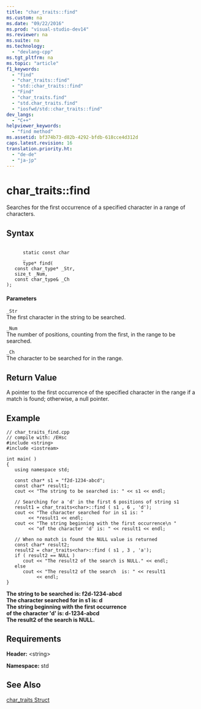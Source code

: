 ```yaml
---
title: "char_traits::find"
ms.custom: na
ms.date: "09/22/2016"
ms.prod: "visual-studio-dev14"
ms.reviewer: na
ms.suite: na
ms.technology: 
  - "devlang-cpp"
ms.tgt_pltfrm: na
ms.topic: "article"
f1_keywords: 
  - "find"
  - "char_traits::find"
  - "std::char_traits::find"
  - "Find"
  - "char_traits.find"
  - "std.char_traits.find"
  - "iosfwd/std::char_traits::find"
dev_langs: 
  - "C++"
helpviewer_keywords: 
  - "find method"
ms.assetid: bf374b73-d82b-4292-bfdb-618cce4d312d
caps.latest.revision: 16
translation.priority.ht: 
  - "de-de"
  - "ja-jp"
---
```

# char_traits::find
Searches for the first occurrence of a specified character in a range of characters.  
  
## Syntax  
  
```  
  
      static const char  
      _  
      type* find(  
   const char_type* _Str,   
   size_t _Num,   
   const char_type& _Ch   
);  
```  
  
#### Parameters  
 `_Str`  
 The first character in the string to be searched.  
  
 `_Num`  
 The number of positions, counting from the first, in the range to be searched.  
  
 `_Ch`  
 The character to be searched for in the range.  
  
## Return Value  
 A pointer to the first occurrence of the specified character in the range if a match is found; otherwise, a null pointer.  
  
## Example  
  
```  
// char_traits_find.cpp  
// compile with: /EHsc  
#include <string>  
#include <iostream>  
  
int main( )   
{  
   using namespace std;  
  
   const char* s1 = "f2d-1234-abcd";  
   const char* result1;  
   cout << "The string to be searched is: " << s1 << endl;  
  
   // Searching for a 'd' in the first 6 positions of string s1  
   result1 = char_traits<char>::find ( s1 , 6 , 'd');  
   cout << "The character searched for in s1 is: "  
        << *result1 << endl;  
   cout << "The string beginning with the first occurrence\n "  
        << "of the character 'd' is: " << result1 << endl;  
  
   // When no match is found the NULL value is returned  
   const char* result2;  
   result2 = char_traits<char>::find ( s1 , 3 , 'a');  
   if ( result2 == NULL )  
      cout << "The result2 of the search is NULL." << endl;  
   else  
      cout << "The result2 of the search  is: " << result1  
           << endl;  
}  
```  
  
 **The string to be searched is: f2d-1234-abcd**  
**The character searched for in s1 is: d**  
**The string beginning with the first occurrence**  
 **of the character 'd' is: d-1234-abcd**  
**The result2 of the search is NULL.**   
## Requirements  
 **Header:** <string\>  
  
 **Namespace:** std  
  
## See Also  
 [char_traits Struct](../vs140/char_traits-struct.md)